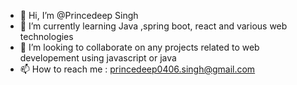 - 👋 Hi, I’m @Princedeep Singh
- 🌱 I’m currently learning Java ,spring boot, react and various web technologies
- 💞️ I’m looking to collaborate on any projects related to web developement using javascript or java
- 📫 How to reach me : princedeep0406.singh@gmail.com

